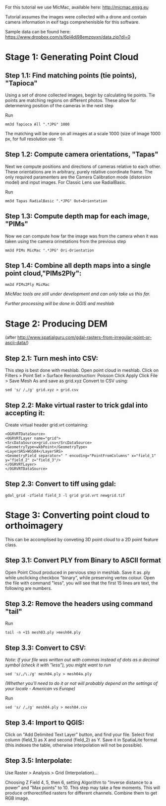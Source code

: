 For this tutorial we use MicMac, available here: http://micmac.ensg.eu

Tutorial assumes the images were collected with a drone and contain 
camera information in exif tags comprehenisible for this software.

Sample data can be found here: https://www.dropbox.com/s/6pl4dj98emzqyxn/data.zip?dl=0

# Stage 1: Generating Point Cloud

## Step 1.1: Find matching points (tie points), "Tapioca"
Using a set of drone collected images, begin by calculating tie points.
Tie points are matching regions on different photos. 
These allow for determening position of the cameras in the next step

Run

    mm3d Tapioca All ".*JPG" 1000

The matching will be done on all images at a scale 1000 (size of image 1000 px, for full resolution use -1). 

## Step 1.2: Compute camera orientations, "Tapas"
Next we compute positions and directions of cameras relative to each other.
These orientations are in arbitrary, purely relative coordinate frame.
The only required paramenters are the Camera Calibration mode (distorsion model) and input images.
For Classic Lens use RadialBasic.

Run

    mm3d Tapas RadialBasic ".*JPG" Out=Orientation

## Step 1.3: Compute depth map for each image, "PIMs"
Now we can compute how far the image was from the camera when it was taken using the
camera orinetations from the previous step

    mm3d PIMs MicMac ".*JPG" Ori-Orientation
    
## Step 1.4: Combine all depth maps into a single point cloud,"PIMs2Ply":

    mm3d PIMs2Ply MicMac

_MicMac tools are still under development and can only take us this far._

_Further processing will be done in QGIS and meshlab_

# Stage 2: Producing DEM 
(after http://www.spatialguru.com/gdal-rasters-from-irregular-point-or-ascii-data/)

## Step 2.1: Turn mesh into CSV:
This step is best done with meshlab.
Open point cloud in meshlab.
Click on Filters > Point Set > Surface Reconstruction: Poisson
Click Apply
Click File > Save Mesh As
and save as grid.xyz
Convert to CSV using:

    sed 's/ /,/g' grid.xyz > grid.csv

## Step 2.2: Make virtual raster to trick gdal into accepting it:
Create virtual header grid.vrt containing:
    
    <OGRVRTDataSource>
    <OGRVRTLayer name="grid">
    <SrcDataSource>grid.csv</SrcDataSource>
    <GeometryType>wkbPoint</GeometryType>
    <LayerSRS>WGS84</LayerSRS>
    <GeometryField separator=" " encoding="PointFromColumns" x="field_1" y="field_2" z="field_3"/>
    </OGRVRTLayer>
    </OGRVRTDataSource>

## Step 2.3: Convert to tiff using gdal:

    gdal_grid -zfield field_3 -l grid grid.vrt newgrid.tif

# Stage 3: Converting point cloud to orthoimagery
This can be accomplised by conveting 3D point cloud to a 2D point feature class.

## Step 3.1: Convert PLY from Binary to ASCII format
Open Point Cloud produced in pervious step in meshlab.
Save it as .ply while unclicking checkbox "binary", while preserving vertex colour.
Open the file with command "less", you will see that the first 15 lines are text, the following are numbers. 

## Step 3.2: Remove the headers using command "tail"
Run

    tail -n +15 mesh03.ply >mesh04.ply

## Step 3.3: Convert to CSV:
_Note: If your file was written out with commas instead of dots as a decimal symbol (check it with "less"), you might want to run_

    sed 's/,/\./g' mesh04.ply > mesh04a.ply
_(Whether you'll need to do it or not will probably depend on the settings of your locale - American vs Europe)_

Run

    sed 's/ /,/g' mesh04.ply > mesh04.csv

    
## Step 3.4: Import to QGIS:

Click on "Add Delimited Text Layer" button, and find your file.
Select first column (field_1) as X and second (field_2) as Y.
Save it in SpatiaLite format (this indexes the table, otherwise interpolation will not be possible).

## Step 3.5: Interpolate:
Use Raster > Analysis > Grid (Interpolation)...

Choosing Z Field 4, 5, then 6, setting Algorithm to "Inverse distance to a power" and "Max points" to 10.
This step may take a few moments. This will produce orthorectified rasters for different channels. 
Combine them to get RGB image.
